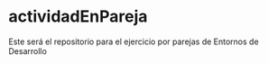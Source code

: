 # actividadEnPareja
Este será el repositorio para el ejercicio por parejas de Entornos de Desarrollo
